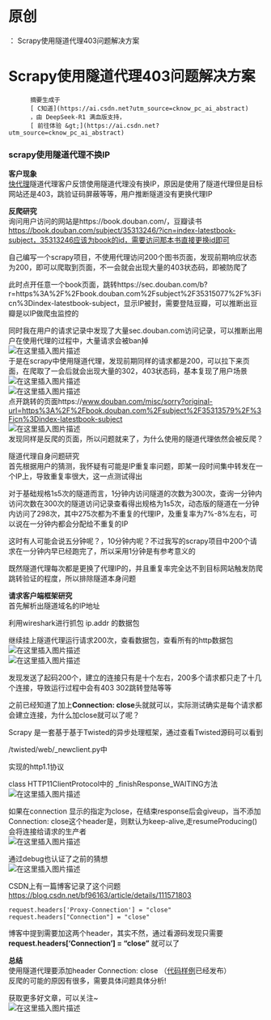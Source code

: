 # 原创
：  Scrapy使用隧道代理403问题解决方案

# Scrapy使用隧道代理403问题解决方案


          摘要生成于
          [ C知道](https://ai.csdn.net?utm_source=cknow_pc_ai_abstract) 
          ，由 DeepSeek-R1 满血版支持，
          [ 前往体验 &gt;](https://ai.csdn.net?utm_source=cknow_pc_ai_abstract)

### scrapy使用隧道代理不换IP

**客户现象**<br/> [快代理](https://www.kuaidaili.com/)隧道代理客户反馈使用隧道代理没有换IP，原因是使用了隧道代理但是目标网站还是403，跳验证码屏蔽等等，用户推断隧道没有更换代理IP

**反爬研究**<br/> 询问用户访问的网站是https://book.douban.com/，豆瓣读书<br/> https://book.douban.com/subject/35313246/?icn=index-latestbook-subject，35313246应该为book的id，需要访问那本书直接更换id即可

自己编写一个scrapy项目，不使用代理访问200个图书页面，发现前期响应状态为200，即可以爬取到页面，不一会就会出现大量的403状态码，即被防爬了

此时点开任意一个book页面，跳转https://sec.douban.com/b?r=https%3A%2F%2Fbook.douban.com%2Fsubject%2F35315077%2F%3Ficn%3Dindex-latestbook-subject，显示IP被封，需要登陆豆瓣，可以推断出豆瓣是以IP做爬虫监控的

同时我在用户的请求记录中发现了大量sec.douban.com访问记录，可以推断出用户在使用代理的过程中，大量请求会被ban掉<br/> <img alt="在这里插入图片描述" src="https://i-blog.csdnimg.cn/blog_migrate/21be810d8ef1e1f8c83d09f6f47611e2.png#pic_center"/><br/> 于是在scrapy中使用隧道代理，发现前期同样的请求都是200，可以拉下来页面，在爬取了一会后就会出现大量的302，403状态码，基本复现了用户场景<br/> <img alt="在这里插入图片描述" src="https://i-blog.csdnimg.cn/blog_migrate/16f7d608bf47af7a6c244865a3800dfe.png#pic_center"/><br/> <img alt="在这里插入图片描述" src="https://i-blog.csdnimg.cn/blog_migrate/c4c94bab3dd41e04fe4e23d351d13f8f.png#pic_center"/><br/> 点开跳转的页面https://www.douban.com/misc/sorry?original-url=https%3A%2F%2Fbook.douban.com%2Fsubject%2F35313579%2F%3Ficn%3Dindex-latestbook-subject<br/> <img alt="在这里插入图片描述" src="https://i-blog.csdnimg.cn/blog_migrate/905a39191aeab363c20e27b731ee81be.png#pic_center"/><br/> 发现同样是反爬的页面，所以问题就来了，为什么使用的隧道代理依然会被反爬？

隧道代理自身问题研究<br/> 首先根据用户的猜测，我怀疑有可能是IP重复率问题，即某一段时间集中转发在一个IP上，导致重复率很大，这一点测试得出

对于基础规格1s5次的隧道而言，1分钟内访问隧道的次数为300次，查询一分钟内访问次数在300次的隧道访问记录查看得出规格为1s5次，动态版的隧道在一分钟内访问了298次，其中275次都为不重复的代理IP，及重复率为7%-8%左右，可以说在一分钟内都会分配给不重复的IP

这时有人可能会说五分钟呢？，10分钟内呢？不过我写的scrapy项目中200个请求在一分钟内早已经跑完了，所以采用1分钟是有参考意义的

既然隧道代理每次都是更换了代理IP的，并且重复率完全达不到目标网站触发防爬跳转验证的程度，所以排除隧道本身问题

**请求客户端框架研究**<br/> 首先解析出隧道域名的IP地址

利用wireshark进行抓包 ip.addr 的数据包

继续挂上隧道代理运行请求200次，查看数据包，查看所有的http数据包<br/> <img alt="在这里插入图片描述" src="https://i-blog.csdnimg.cn/blog_migrate/e7cb159886288afef14ee8ed8ff10a4a.png#pic_center"/><br/> <img alt="在这里插入图片描述" src="https://i-blog.csdnimg.cn/blog_migrate/831892d160cf63c705acd43a73da45dc.png#pic_center"/>

发现发送了起码200个，建立的连接只有是十个左右，200多个请求都只走了十几个连接，导致运行过程中会有403 302跳转登陆等等

之前已经知道了加上**Connection: close**头就就可以，实际测试确实是每个请求都会建立连接，为什么加close就可以了呢？

Scrapy 是一套基于基于Twisted的异步处理框架，通过查看Twisted源码可以看到

/twisted/web/_newclient.py中

实现的http1.1协议

class HTTP11ClientProtocol中的 _finishResponse_WAITING方法<br/> <img alt="在这里插入图片描述" src="https://i-blog.csdnimg.cn/blog_migrate/49e975fbec2b36f9a0287cc92d80e541.png#pic_center"/>

如果在connection 显示的指定为close，在结束response后会giveup，当不添加Connection: close这个header是，则默认为keep-alive,走resumeProducing()会将连接给请求的生产者<br/> <img alt="在这里插入图片描述" src="https://i-blog.csdnimg.cn/blog_migrate/0a8c1a84182f287bbf319cd7400930c3.png#pic_center"/>

通过debug也认证了之前的猜想<br/> <img alt="在这里插入图片描述" src="https://i-blog.csdnimg.cn/blog_migrate/8031a80d49516e3c60d806c6a41beb5c.png#pic_center"/>

CSDN上有一篇博客记录了这个问题 https://blog.csdn.net/bf96163/article/details/111571803

```
request.headers['Proxy-Connection'] = "close" request.headers["Connection"] = "close"

```

博客中提到需要加这两个header，其实不然，通过看源码发现只需要**request.headers[‘Connection’] = “close”** 就可以了

**总结**<br/> 使用隧道代理要添加header Connection: close （[代码样例](https://www.kuaidaili.com/doc/dev/sdk_tps_http/#proxy_python-scrapy)已经发布）<br/> 反爬的可能的原因有很多，需要具体问题具体分析!

获取更多好文章，可以关注~<br/> <img alt="在这里插入图片描述" src="https://i-blog.csdnimg.cn/blog_migrate/85046f254b1df775516198a12d339931.jpeg#pic_center"/>
